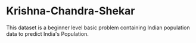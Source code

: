 # Krishna-Chandra-Shekar
This dataset is a beginner level basic problem containing Indian population data to predict India's Population.
